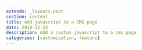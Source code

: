 ```yaml
---
extends: _layouts.post
section: content
title: Add javascript to a CMS page
date: 2018-12-23
description: Add a custom javascript to a cms page
categories: [customization, feature]
---
```





